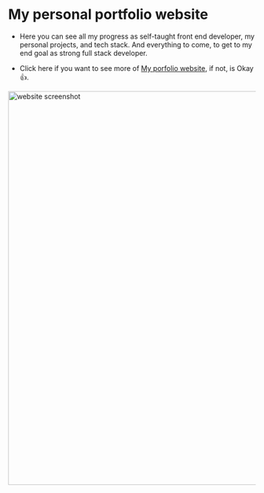 # My personal portfolio website

- Here you can see all my progress as self-taught front end developer, my personal projects, and tech stack. And everything to come, to get to my end goal as strong full stack developer.

- Click here if you want to see more of [My porfolio website](https://ericpatricio.tech/), if not, is Okay 👍. 

<img src="images/website-screenshot.png" alt="website screenshot" width="800">